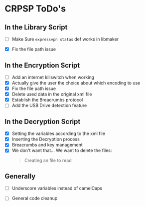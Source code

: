 # CRPSP ToDo's #

## In the Library Script ##
- [ ]   Make Sure `expressvpn status` def works in libmaker
- [x]   Fix the file path issue


## In the Encryption Script ##
- [ ]   Add an internet killswitch when working
- [x]   Actually give the user the choice about which encoding to use
- [x]   Fix the file path issue
- [x]   Delete used data in the original xml file
- [x]   Establish the Breacrumbs protocol
- [ ]   Add the USB Drive detection feature

## In the Decryption Script ##
- [x]   Setting the variables according to the xml file
- [x]   Inserting the Decryption process
- [x]   Breacrumbs and key management
- [x]   We don't want that... We want to delete the files:
     > Creating an file to read

## Generally ##
- [ ]   Underscore variables instead of camelCaps
- [ ]   General code cleanup


